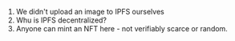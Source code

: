 1. We didn't upload an image to IPFS ourselves
2. Whu is IPFS decentralized?
3. Anyone can mint an NFT here - not verifiably scarce or random.